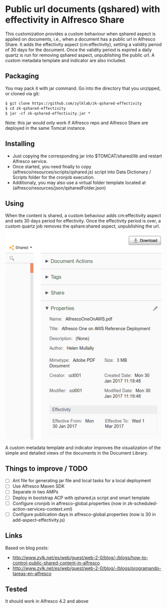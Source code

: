 # Public url documents (qshared) with effectivity in Alfresco Share

This customization provides a custom behaviour when qshared aspect is applied on documents, i.e., when a document has a public url in Alfresco Share. It adds the effectivity aspect (cm:effectivity), setting a validity period of 30 days for the document. Once the validity period is expired a daily quartz is run for removing qshared aspect, unpublishing the public url. A custom metadata template and indicator are also included.

## Packaging

You may pack it with jar command. Go into the directory that you unzipped, or cloned via git:

    $ git clone https://github.com/zylklab/zk-qshared-effectivity
    $ cd zk-qshared-effectivity
    $ jar -cf zk-qshared-effectivity.jar *

Note: this jar would only work if Alfresco repo and Alfresco Share are deployed in the same Tomcat instance. 

## Installing
 - Just copying the corresponding jar into $TOMCAT/shared/lib and restart Alfresco service.
 - Once started, you need finally to copy (alfresco/resources/scripts/qshared.js) script into Data Dictionary / Scripts folder for the cronjob execution.
 - Additionaly, you may also use a virtual folder template located at (alfresco/resources/json/qsharedFolder.json)

## Using

When the content is shared, a custom behaviour adds cm:effectivity aspect and sets 30 days period for effectivity. Once the effectivity period is over, a custom quartz job removes the qshare:shared aspect, unpublishing the url.

![Screenshot Behaviour](screenshots/qshared2.png)

A custom metadata template and indicator improves the visualization of the simple and detailed views of the documents in the Document Library.

## Things to improve / TODO  
 - [ ] Ant file for generating jar file and local tasks for a local deployment
 - [ ] Use Alfresco Maven SDK 
 - [ ] Separate in two AMPs
 - [ ] Deploy in bootstrap ACP with qshared.js script and smart template
 - [ ] Configure cronjob in alfresco-global.properties (now in zk-scheduled-action-services-context.xml)
 - [ ] Configure publication days in alfresco-global.properties (now is 30 in add-aspect-effectivity.js)

## Links

Based on blog posts:
 - http://www.zylk.net/es/web/guest/web-2-0/blog/-/blogs/how-to-control-public-shared-content-in-alfresco
 - http://www.zylk.net/es/web/guest/web-2-0/blog/-/blogs/programando-tareas-en-alfresco

## Tested

It should work in Alfresco 4.2 and above
